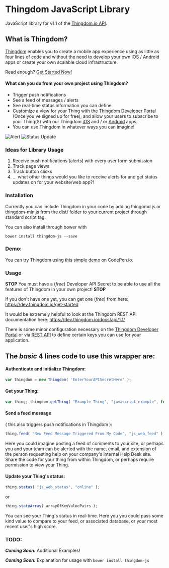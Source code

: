 Thingdom JavaScript Library
===========

JavaScript library for v1.1 of the [Thingdom.io API](https://thingdom.io/).

## What is Thingdom?

[Thingdom](https://thingdom.io) enables you to create a mobile app experience using as little as four lines of code and without the need to develop your own iOS / Android apps or create your own scalable cloud infrastructure.

Read enough? [Get Started Now!](https://thingdom.io/sign-up)


#### What can you do from your own project using Thingdom?
* Trigger push notifications
* See a feed of messages / alerts
* See real-time status information you can define
* Customize a view for your Thing with the [Thingdom Developer Portal](https://dev.thingdom.io/) (Once you've signed up for free), and allow your users to subscribe to your Thing(S) with our Thingdom [iOS](https://itunes.apple.com/us/app/thingdom/id807761969?mt=8) and / or [Android](https://play.google.com/store/apps/details?id=com.thingdom.mobile) apps.
* You can use Thingdom in whatever ways you can imagine!

<p align="left">

<img src="http://thingdom.io/images/push_notification.png?raw=true" alt="Alert"/>

<img src="http://thingdom.io/images/profile.png?raw=true" alt="Status Update"/>

</p>

### Ideas for Library Usage

1. Receive push notifications (alerts) with every user form submission
2. Track page views
3. Track button clicks
4. ... what other things would you like to receive alerts for and get status updates on for your website/web app?!

### Installation

Currently you can include Thingdom in your code by adding thingomd.js or thingdom-min.js from the dist/ folder to your current project through standard script tag.

You can also install through bower with

```
bower install thingdom-js --save
```

### Demo:

You can try Thingdom using this [simple demo](http://codepen.io/fskirschbaum/details/jEyzbd) on CodePen.io.

### Usage

__STOP__ You must have a (*free*) Developer API Secret to be able to use all the features of Thingdom in your own project! __STOP__

If you don't have one yet, you can get one (*free*) from here: https://dev.thingdom.io/get-started

It would be extremely helpful to look at the Thingdom REST API documentation here: https://dev.thingdom.io/docs/api/1.1/

There is some minor configuration necessary on the [Thingdom Developer Portal](https://dev.thingdom.io/) or via [REST API](https://dev.thingdom.io/docs/api/1.1/) to define certain keys you can use for your application.

The *basic* 4 lines code to use this wrapper are:
-------------------------------------------------

#### Authenticate and initialize Thingdom:
```javascript
var thingdom = new Thingdom( 'EnterYourAPISecretHere' );
```

#### Get your Thing:
```javascript
var thing; thingdom.getThing( "Example Thing", "javascript_example", function( newThing ) { thing = newThing } );
```

#### Send a feed message
( this also triggers push notifications in Thingdom ):
```javascript
thing.feed( "New Feed Message Triggered From My Code", "js_web_feed" );
```
Here you could imagine posting a feed of comments to your site, or perhaps you and your team can be alerted with the name, email, and extension of the person requesting help on your company's internal Help Desk site. Share the code for your thing from within Thingdom, or perhaps require permission to view your Thing.

#### Update your Thing's status:
```javascript
thing.status( "js_web_status", "online" );
```
or
```javascript
thing.statuArray( arrayOfKeyValuePairs );
```
You can see your Thing's status in real-time. Here you you could pass some kind value to compare to your feed, or associated database, or your most recent user's high score.

### TODO:
***Coming Soon:*** Additional Examples!

***Coming Soon:*** Explanation for usage with ```bower install thingdom-js```
